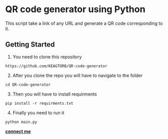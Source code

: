 # QR code generator using Python
 This script take a link of any URL and generate a QR code corresponding to it.
## Getting Started



1. You need to clone this repository
```
https://github.com/KEAGTORB/QR-code-generator
```

2. After you clone the repo you will have to navigate to the folder
```
cd QR-code-generator
```

3. Then you will have to install requirments
```
pip install -r requirments.txt 
```

4. Finally you need to run it
```
python main.py
```


 **[connect me](https://t.me/keagtorb79)**
